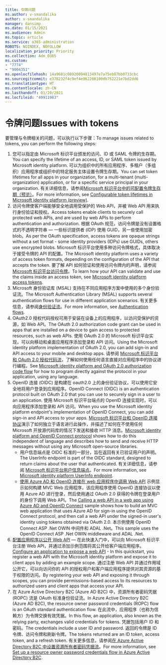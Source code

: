```yaml
---
title: 令牌问题
ms.author: v-smandalika
author: v-smandalika
manager: dansimp
ms.date: 01/15/2021
ms.audience: Admin
ms.topic: article
ms.service: o365-administration
ROBOTS: NOINDEX, NOFOLLOW
localization_priority: Priority
ms.collection: Adm_O365
ms.custom:
- "7774"
- "9004351"
ms.openlocfilehash: 14a9681c08920094813497e7a75eb87bb0733cbc
ms.sourcegitcommit: e378232f4c9ef4e962208100db752221e7bd2dd6
ms.translationtype: HT
ms.contentlocale: zh-CN
ms.lasthandoff: 01/20/2021
ms.locfileid: "49911983"
---
```

# <a name="issues-with-tokens"></a><span data-ttu-id="f2825-102">令牌问题</span><span class="sxs-lookup"><span data-stu-id="f2825-102">Issues with tokens</span></span>

<span data-ttu-id="f2825-103">要管理与令牌相关的问题，可以执行以下步骤：</span><span class="sxs-lookup"><span data-stu-id="f2825-103">To manage issues related to tokens, you can perform the following steps:</span></span>

1. <span data-ttu-id="f2825-104">您可以指定由 Microsoft 标识平台颁发的访问、ID 或 SAML 令牌的生存期。</span><span class="sxs-lookup"><span data-stu-id="f2825-104">You can specify the lifetime of an access, ID, or SAML token issued by Microsoft identity platform.</span></span> <span data-ttu-id="f2825-105">可以为组织中的所有应用程序、多租户（多组织）应用程序或组织中的特定服务主体设置令牌生存期。</span><span class="sxs-lookup"><span data-stu-id="f2825-105">You can set token lifetimes for all apps in your organization, for a multi-tenant (multi-organization) application, or for a specific service principal in your organization.</span></span> <span data-ttu-id="f2825-106">有关详细信息，请参阅[Microsoft 标识平台中的可配置令牌生存期（预览）](https://docs.microsoft.com/azure/active-directory/develop/active-directory-configurable-token-lifetimes)。</span><span class="sxs-lookup"><span data-stu-id="f2825-106">For more information, see [Configurable token lifetimes in Microsoft identity platform (preview)](https://docs.microsoft.com/azure/active-directory/develop/active-directory-configurable-token-lifetimes).</span></span>
2. <span data-ttu-id="f2825-107">访问令牌使客户端能够安全地调用受保护的 Web API，并被 Web API 用来执行身份验证和授权。</span><span class="sxs-lookup"><span data-stu-id="f2825-107">Access tokens enable clients to securely call protected web APIs, and are used by web APIs to perform authentication and authorization.</span></span> <span data-ttu-id="f2825-108">根据 OAuth 规范，访问令牌是没有设置格式的不透明字符串 — 一些标识提供者 (IDP) 使用 GUID，另一些使用加密 blob。</span><span class="sxs-lookup"><span data-stu-id="f2825-108">As per the OAuth specification, access tokens are opaque strings without a set format - some identity providers (IDPs) use GUIDs, others use encrypted blobs.</span></span> <span data-ttu-id="f2825-109">Microsoft 标识平台使用多种访问令牌格式，具体取决于接受令牌的 API 的配置。</span><span class="sxs-lookup"><span data-stu-id="f2825-109">The Microsoft identity platform uses a variety of access token formats, depending on the configuration of the API that accepts the token.</span></span> <span data-ttu-id="f2825-110">要了解 API 如何验证和使用访问令牌内的声明，请参阅 [Microsoft 标识平台访问令牌](https://docs.microsoft.com/azure/active-directory/develop/userinfo#calling-the-userinfo-endpoint)。</span><span class="sxs-lookup"><span data-stu-id="f2825-110">To learn how your API can validate and use the claims inside an access token, see [Microsoft identity platform access tokens](https://docs.microsoft.com/azure/active-directory/develop/userinfo#calling-the-userinfo-endpoint).</span></span>
3. <span data-ttu-id="f2825-111">Microsoft 身份验证库 (MSAL) 支持在不同应用程序方案中使用的多个身份验证流。</span><span class="sxs-lookup"><span data-stu-id="f2825-111">The Microsoft Authentication Library (MSAL) supports several authentication flows for use in different application scenarios.</span></span> <span data-ttu-id="f2825-112">有关更多信息，请参阅[身份验证流](https://docs.microsoft.com/azure/active-directory/develop/msal-authentication-flows#how-each-flow-emits-tokens-and-codes)。</span><span class="sxs-lookup"><span data-stu-id="f2825-112">For more information, see [Authentication flows](https://docs.microsoft.com/azure/active-directory/develop/msal-authentication-flows#how-each-flow-emits-tokens-and-codes).</span></span>
4. <span data-ttu-id="f2825-113">OAuth2.0 授权代码授权可用于安装在设备上的应用程序，以访问受保护的资源，如 Web API。</span><span class="sxs-lookup"><span data-stu-id="f2825-113">The OAuth 2.0 authorization code grant can be used in apps that are installed on a device to gain access to protected resources, such as web APIs.</span></span> <span data-ttu-id="f2825-114">使用 OAuth 2.0 的 Microsoft 标识平台实现，可以向移动和桌面应用程序添加登录和 API 访问。</span><span class="sxs-lookup"><span data-stu-id="f2825-114">Using the Microsoft identity platform implementation of OAuth 2.0, you can add sign-in and API access to your mobile and desktop apps.</span></span> <span data-ttu-id="f2825-115">请参阅 [Microsoft 标识平台和 OAuth 2.0 授权代码流](https://docs.microsoft.com/azure/active-directory/develop/v2-oauth2-auth-code-flow#refresh-the-access-token)，了解如何使用任何语言直接对应用程序中的协议进行编程。</span><span class="sxs-lookup"><span data-stu-id="f2825-115">See [Microsoft identity platform and OAuth 2.0 authorization code flow](https://docs.microsoft.com/azure/active-directory/develop/v2-oauth2-auth-code-flow#refresh-the-access-token) for how to program directly against the protocol in your application, using any language.</span></span>
5. <span data-ttu-id="f2825-116">OpenID 连接 (OIDC) 是构建在 oauth2.0 上的身份验证协议，可以使用它安全地将用户登录到应用程序。</span><span class="sxs-lookup"><span data-stu-id="f2825-116">OpenID Connect (OIDC) is an authentication protocol built on OAuth 2.0 that you can use to securely sign in a user to an application.</span></span> <span data-ttu-id="f2825-117">使用 Microsoft 标识平台端点的 OpenID 连接实现时，可以向应用程序添加登录和 API 访问。</span><span class="sxs-lookup"><span data-stu-id="f2825-117">When you use the Microsoft identity platform endpoint's implementation of OpenID Connect, you can add sign-in and API access to your apps.</span></span> <span data-ttu-id="f2825-118">[Microsoft 标识平台和 OpenID 连接协议](https://docs.microsoft.com/azure/active-directory/develop/v2-protocols-oidc#send-the-sign-in-request)演示了如何独立于语言进行此操作，并描述了如何在不使用任何 Microsoft 开放源代码库的情况下发送和接收 HTTP 消息。</span><span class="sxs-lookup"><span data-stu-id="f2825-118">[Microsoft identity platform and OpenID Connect protocol](https://docs.microsoft.com/azure/active-directory/develop/v2-protocols-oidc#send-the-sign-in-request) shows how to do this independent of language and describes how to send and receive HTTP messages without using any Microsoft open-source libraries.</span></span>
    - <span data-ttu-id="f2825-119">用户信息端点是 OIDC 标准的一部分，旨在返回有关已验证用户的声明。</span><span class="sxs-lookup"><span data-stu-id="f2825-119">The UserInfo endpoint is part of the OIDC standard, designed to return claims about the user that authenticated.</span></span> <span data-ttu-id="f2825-120">有关详细信息，请参阅 [Microsoft 标识平台用户信息端点](https://docs.microsoft.com/azure/active-directory/develop/userinfo#consider-use-an-id-token-instead)。</span><span class="sxs-lookup"><span data-stu-id="f2825-120">For more information, see [Microsoft identity platform UserInfo endpoint](https://docs.microsoft.com/azure/active-directory/develop/userinfo#consider-use-an-id-token-instead).</span></span>
    - <span data-ttu-id="f2825-121">[使用 Azure AD 和 OpenID 连接在 web 应用程序中调用 Web API](https://docs.microsoft.com/samples/azure-samples/active-directory-dotnet-webapp-webapi-openidconnect/active-directory-dotnet-webapp-webapi-openidconnect/) 示例显示如何构建 MVC Web 应用程序，该应用程序使用 OpenID 连接协议以使用 Azure AD 进行登录，然后使用通过 OAuth 2.0 获得的令牌在登录用户的身份下调用 Web API。</span><span class="sxs-lookup"><span data-stu-id="f2825-121">The [Calling a web API in a web app using Azure AD and OpenID Connect](https://docs.microsoft.com/samples/azure-samples/active-directory-dotnet-webapp-webapi-openidconnect/active-directory-dotnet-webapp-webapi-openidconnect/) sample shows how to build an MVC web application that uses Azure AD for sign-in using the OpenID Connect protocol, and then call a web API under the signed-in user's identity using tokens obtained via OAuth 2.0.</span></span> <span data-ttu-id="f2825-122">本示例使用 OpenID Connect ASP .Net OWIN 中间件和 ADAL .Net。</span><span class="sxs-lookup"><span data-stu-id="f2825-122">This sample uses the OpenID Connect ASP .Net OWIN middleware and ADAL .Net.</span></span>
6. <span data-ttu-id="f2825-123">[配置应用程序以公开 Web API](https://docs.microsoft.com/azure/active-directory/develop/quickstart-configure-app-expose-web-apis) — 在此快速入门中，可以向 Microsoft 标识平台注册 Web API，并通过添加示例范围将其公开给客户端应用程序。</span><span class="sxs-lookup"><span data-stu-id="f2825-123">[Configure an application to expose a web API](https://docs.microsoft.com/azure/active-directory/develop/quickstart-configure-app-expose-web-apis) - In this quickstart, you register a web API with the Microsoft identity platform and expose it to client apps by adding an example scope.</span></span> <span data-ttu-id="f2825-124">通过注册 Web API 并通过作用域公开它，可以向访问你的 API 的授权用户和客户端应用程序提供对其资源的基于权限的访问。</span><span class="sxs-lookup"><span data-stu-id="f2825-124">By registering your web API and exposing it through scopes, you can provide permissions-based access to its resources to authorized users and client apps that access your API.</span></span>
7. <span data-ttu-id="f2825-125">在 Azure Active Directory B2C (Azure AD B2C) 中，资源所有者密码凭据 (ROPC) 流是 OAuth 标准身份验证流。</span><span class="sxs-lookup"><span data-stu-id="f2825-125">In Azure Active Directory B2C (Azure AD B2C), the resource owner password credentials (ROPC) flow is an OAuth standard authentication flow.</span></span> <span data-ttu-id="f2825-126">在此流中，应用程序（也称为信赖方）为令牌交换有效凭据。</span><span class="sxs-lookup"><span data-stu-id="f2825-126">In this flow, an application, also known as the relying party, exchanges valid credentials for tokens.</span></span> <span data-ttu-id="f2825-127">凭据包括用户 ID 和密码。</span><span class="sxs-lookup"><span data-stu-id="f2825-127">The credentials include a user ID and password.</span></span> <span data-ttu-id="f2825-128">返回的令牌是 ID 令牌、访问令牌和刷新令牌。</span><span class="sxs-lookup"><span data-stu-id="f2825-128">The tokens returned are an ID token, access token, and a refresh token.</span></span> <span data-ttu-id="f2825-129">有关更多信息，请参阅[在 Azure Active Directory B2C 中设置资源所有者密码凭据流](https://docs.microsoft.com/azure/active-directory-b2c/add-ropc-policy?tabs=app-reg-ga&pivots=b2c-user-flow)。</span><span class="sxs-lookup"><span data-stu-id="f2825-129">For more information, see [Set up a resource owner password credentials flow in Azure Active Directory B2C](https://docs.microsoft.com/azure/active-directory-b2c/add-ropc-policy?tabs=app-reg-ga&pivots=b2c-user-flow).</span></span> 

